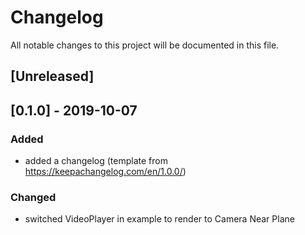 # Changelog
All notable changes to this project will be documented in this file.

## [Unreleased]

## [0.1.0] - 2019-10-07
### Added
- added a changelog (template from https://keepachangelog.com/en/1.0.0/)

### Changed
- switched VideoPlayer in example to render to Camera Near Plane